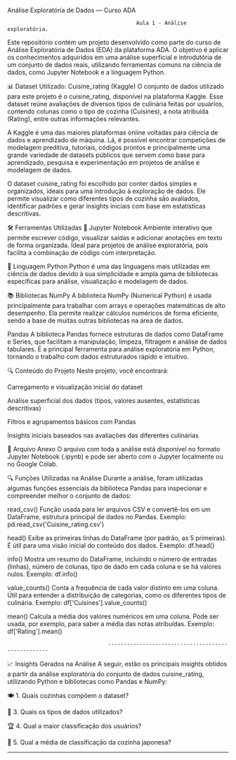 Análise Exploratória de Dados — Curso ADA

                                             Aula 1 - Análise exploratória.

Este repositório contém um projeto desenvolvido como parte do curso de Análise Exploratória de Dados (EDA) da plataforma ADA. O objetivo é aplicar os conhecimentos adquiridos em uma análise superficial e introdutória de um conjunto de dados reais, utilizando ferramentas comuns na ciência de dados, como Jupyter Notebook e a linguagem Python.

📊 Dataset Utilizado: Cuisine_rating (Kaggle)
O conjunto de dados utilizado para este projeto é o cuisine_rating, disponível na plataforma Kaggle. Esse dataset reúne avaliações de diversos tipos de culinária feitas por usuários, contendo colunas como o tipo de cozinha (Cuisines), a nota atribuída (Rating), entre outras informações relevantes.

A Kaggle é uma das maiores plataformas online voltadas para ciência de dados e aprendizado de máquina. Lá, é possível encontrar competições de modelagem preditiva, tutoriais, códigos prontos e principalmente uma grande variedade de datasets públicos que servem como base para aprendizado, pesquisa e experimentação em projetos de análise e modelagem de dados.

O dataset cuisine_rating foi escolhido por conter dados simples e organizados, ideais para uma introdução à exploração de dados. Ele permite visualizar como diferentes tipos de cozinha são avaliados, identificar padrões e gerar insights iniciais com base em estatísticas descritivas.

🛠 Ferramentas Utilizadas
📌 Jupyter Notebook
Ambiente interativo que permite escrever código, visualizar saídas e adicionar anotações em texto de forma organizada. Ideal para projetos de análise exploratória, pois facilita a combinação de código com interpretação.

📌 Linguagem Python
Python é uma das linguagens mais utilizadas em ciência de dados devido à sua simplicidade e ampla gama de bibliotecas específicas para análise, visualização e modelagem de dados.

📚 Bibliotecas
NumPy
A biblioteca NumPy (Numerical Python) é usada principalmente para trabalhar com arrays e operações matemáticas de alto desempenho. Ela permite realizar cálculos numéricos de forma eficiente, sendo a base de muitas outras bibliotecas na área de dados.

Pandas
A biblioteca Pandas fornece estruturas de dados como DataFrame e Series, que facilitam a manipulação, limpeza, filtragem e análise de dados tabulares. É a principal ferramenta para análise exploratória em Python, tornando o trabalho com dados estruturados rápido e intuitivo.

🔍 Conteúdo do Projeto
Neste projeto, você encontrará:

Carregamento e visualização inicial do dataset

Análise superficial dos dados (tipos, valores ausentes, estatísticas descritivas)

Filtros e agrupamentos básicos com Pandas

Insights iniciais baseados nas avaliações das diferentes culinárias

📁 Arquivo Anexo
O arquivo com toda a análise está disponível no formato Jupyter Notebook (.ipynb) e pode ser aberto com o Jupyter localmente ou no Google Colab.

🔍 Funções Utilizadas na Análise
Durante a análise, foram utilizadas algumas funções essenciais da biblioteca Pandas para inspecionar e compreender melhor o conjunto de dados:

read_csv()
Função usada para ler arquivos CSV e convertê-los em um DataFrame, estrutura principal de dados no Pandas.
Exemplo: pd.read_csv('Cuisine_rating.csv')

head()
Exibe as primeiras linhas do DataFrame (por padrão, as 5 primeiras). É útil para uma visão inicial do conteúdo dos dados.
Exemplo: df.head()

info()
Mostra um resumo do DataFrame, incluindo o número de entradas (linhas), número de colunas, tipo de dado em cada coluna e se há valores nulos.
Exemplo: df.info()

value_counts()
Conta a frequência de cada valor distinto em uma coluna. Útil para entender a distribuição de categorias, como os diferentes tipos de culinária.
Exemplo: df['Cuisines'].value_counts()

mean()
Calcula a média dos valores numéricos em uma coluna. Pode ser usada, por exemplo, para saber a média das notas atribuídas.
Exemplo: df['Rating'].mean()

                                    ---------------------------------------------------

📈 Insights Gerados na Análise
A seguir, estão os principais insights obtidos a partir da análise exploratória do conjunto de dados cuisine_rating, utilizando Python e bibliotecas como Pandas e NumPy:

🍽️ 1. Quais cozinhas compõem o dataset?

🔢 3. Quais os tipos de dados utilizados?

🏆 4. Qual a maior classificação dos usuários?

🍣 5. Qual a média de classificação da cozinha japonesa?

-----------------------------------------------------------------------------------------------------------------------------------------


